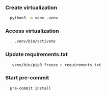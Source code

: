 ### Create virtualization
```bash
  python3 -m venv .venv
```

### Access virtualization
```bash
  . .venv/bin/activate
```

### Update requirements.txt
```bash
  .venv/bin/pip3 freeze > requirements.txt
```

### Start pre-commit
```bash
  pre-commit install
```